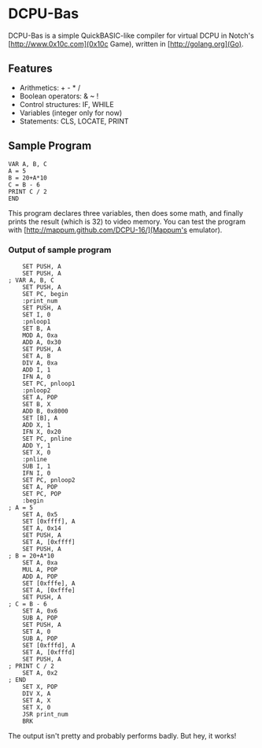 # DCPU-Bas

DCPU-Bas is a simple QuickBASIC-like compiler for virtual DCPU in Notch's [http://www.0x10c.com](0x10c Game), written in [http://golang.org](Go).

## Features

* Arithmetics: + - * /
* Boolean operators: & ~ !
* Control structures: IF, WHILE
* Variables (integer only for now)
* Statements: CLS, LOCATE, PRINT

## Sample Program

	VAR A, B, C
	A = 5
	B = 20+A*10
	C = B - 6
	PRINT C / 2
	END

This program declares three variables, then does some math, and finally prints the result (which is 32) to video memory.
You can test the program with [http://mappum.github.com/DCPU-16/](Mappum's emulator).

### Output of sample program

		SET PUSH, A
		SET PUSH, A
	; VAR A, B, C
		SET PUSH, A
		SET PC, begin
		:print_num
		SET PUSH, A
		SET I, 0
		:pnloop1
		SET B, A
		MOD A, 0xa
		ADD A, 0x30
		SET PUSH, A
		SET A, B
		DIV A, 0xa
		ADD I, 1
		IFN A, 0
		SET PC, pnloop1
		:pnloop2
		SET A, POP
		SET B, X
		ADD B, 0x8000
		SET [B], A
		ADD X, 1
		IFN X, 0x20
		SET PC, pnline
		ADD Y, 1
		SET X, 0
		:pnline
		SUB I, 1
		IFN I, 0
		SET PC, pnloop2
		SET A, POP
		SET PC, POP
		:begin
	; A = 5
		SET A, 0x5
		SET [0xffff], A
		SET A, 0x14
		SET PUSH, A
		SET A, [0xffff]
		SET PUSH, A
	; B = 20+A*10
		SET A, 0xa
		MUL A, POP
		ADD A, POP
		SET [0xfffe], A
		SET A, [0xfffe]
		SET PUSH, A
	; C = B - 6
		SET A, 0x6
		SUB A, POP
		SET PUSH, A
		SET A, 0
		SUB A, POP
		SET [0xfffd], A
		SET A, [0xfffd]
		SET PUSH, A
	; PRINT C / 2
		SET A, 0x2
	; END
		SET X, POP
		DIV X, A
		SET A, X
		SET X, 0
		JSR print_num
		BRK

The output isn't pretty and probably performs badly. But hey, it works!

